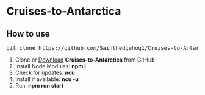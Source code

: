 # Cruises-to-Antarctica


<h2>How to use</h2>

<pre>git clone https://github.com/Sainthedgehog1/Cruises-to-Antarctica</pre>

<ol>
	<li>Clone or <a href="https://github.com/Sainthedgehog1/Cruises-to-Antarctica/master.zip">Download</a> <strong>Cruises-to-Antarctica</strong> from GitHub</li>
	<li>Install Node Modules: <strong>npm i</strong></li>
  <li>Check for updates: <strong>ncu</strong></li>
  <li>Install if available: <strong>ncu -u</strong></li>
	<li>Run: <strong>npm run start</strong></li>
</ol>
